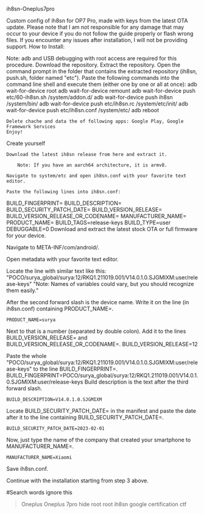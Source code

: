 ih8sn-Oneplus7pro

Custom config of ih8sn for OP7 Pro, made with keys from the latest OTA update. Please note that I am not responsible for any damage that may occur to your device if you do not follow the guide properly or flash wrong files. If you encounter any issues after installation, I will not be providing support.
How to Install:

Note: adb and USB debugging with root access are required for this procedure.
    Download the repository.
    Extract the repository.
    Open the command prompt in the folder that contains the extracted repository (ih8sn, push.sh, folder named "etc").
    Paste the following commands into the command line shell and execute them (either one by one or all at once):
adb wait-for-device root
adb wait-for-device remount adb wait-for-device push etc/60-ih8sn.sh /system/addon.d/
adb wait-for-device push ih8sn /system/bin/
adb wait-for-device push etc/ih8sn.rc /system/etc/init/
adb wait-for-device push etc/ih8sn.conf /system/etc/
adb reboot
    
    Delete chache and data the of following apps: Google Play, Google Framework Services 
    Enjoy!

Create yourself

    Download the latest ih8sn release from here and extract it.

        Note: If you have an aarch64 architecture, it is armv8.

    Navigate to system/etc and open ih8sn.conf with your favorite text editor.

    Paste the following lines into ih8sn.conf:
BUILD_FINGERPRINT=
BUILD_DESCRIPTION=
BUILD_SECURITY_PATCH_DATE=
BUILD_VERSION_RELEASE=
BUILD_VERSION_RELEASE_OR_CODENAME=
MANUFACTURER_NAME=
PRODUCT_NAME=
BUILD_TAGS=release-keys
BUILD_TYPE=user
DEBUGGABLE=0
Download and extract the latest stock OTA or full firmware for your device.

Navigate to META-INF/com/android/.

Open metadata with your favorite text editor.

Locate the line with similar text like this:
"POCO/surya_global/surya:12/RKQ1.211019.001/V14.0.1.0.SJGMIXM:user/release-keys"
"Note: Names of variables could vary, but you should recognize them easily."

After the second forward slash is the device name. Write it on the line (in ih8sn.conf) containing PRODUCT_NAME=.

    PRODUCT_NAME=surya

Next to that is a number (separated by double colon). Add it to the lines BUILD_VERSION_RELEASE= and BUILD_VERSION_RELEASE_OR_CODENAME=.
BUILD_VERSION_RELEASE=12

Paste the whole "POCO/surya_global/surya:12/RKQ1.211019.001/V14.0.1.0.SJGMIXM:user/release-keys" to the line BUILD_FINGERPRINT=.
BUILD_FINGERPRINT=POCO/surya_global/surya:12/RKQ1.211019.001/V14.0.1.0.SJGMIXM:user/release-keys
Build description is the text after the third forward slash.

    BUILD_DESCRIPTION=V14.0.1.0.SJGMIXM

Locate BUILD_SECURITY_PATCH_DATE= in the manifest and paste the date after it to the line containing BUILD_SECURITY_PATCH_DATE=.

    BUILD_SECURITY_PATCH_DATE=2023-02-01

Now, just type the name of the company that created your smartphone to MANUFACTURER_NAME=.

    MANUFACTURER_NAME=Xiaomi

Save ih8sn.conf.

Continue with the installation starting from step 3 above.

#Search words ignore this
>Oneplus Oneplus 7pro hide root root ih8sn google certification ctf 
